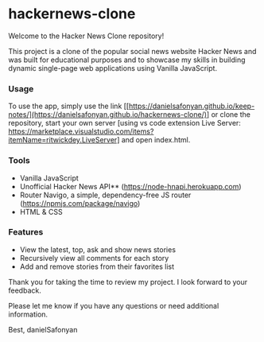 # hackernews-clone

Welcome to the Hacker News Clone repository!

This project is a clone of the popular social news website Hacker News and was built for educational purposes and to showcase my skills in building dynamic single-page web applications using Vanilla JavaScript. 

### Usage
To use the app, simply use the link [[https://danielsafonyan.github.io/keep-notes/](https://danielsafonyan.github.io/hackernews-clone/)] or clone the repository, start your own server [using vs code extension Live Server: https://marketplace.visualstudio.com/items?itemName=ritwickdey.LiveServer] and open index.html.

### Tools
- Vanilla JavaScript
- Unofficial Hacker News API** (https://node-hnapi.herokuapp.com)
- Router Navigo, a simple, dependency-free JS router (https://npmjs.com/package/navigo)
- HTML & CSS

### Features
- View the latest, top, ask and show news stories
- Recursively view all comments for each story
- Add and remove stories from their favorites list

Thank you for taking the time to review my project. I look forward to your feedback.

Please let me know if you have any questions or need additional information.

Best, danielSafonyan
